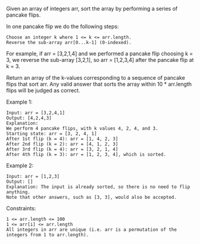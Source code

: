 Given an array of integers arr, sort the array by performing a series of pancake flips.

In one pancake flip we do the following steps:

    Choose an integer k where 1 <= k <= arr.length.
    Reverse the sub-array arr[0...k-1] (0-indexed).

For example, if arr = [3,2,1,4] and we performed a pancake flip choosing k = 3, we reverse the sub-array [3,2,1], so arr = [1,2,3,4] after the pancake flip at k = 3.

Return an array of the k-values corresponding to a sequence of pancake flips that sort arr. Any valid answer that sorts the array within 10 \* arr.length flips will be judged as correct.

Example 1:

    Input: arr = [3,2,4,1]
    Output: [4,2,4,3]
    Explanation:
    We perform 4 pancake flips, with k values 4, 2, 4, and 3.
    Starting state: arr = [3, 2, 4, 1]
    After 1st flip (k = 4): arr = [1, 4, 2, 3]
    After 2nd flip (k = 2): arr = [4, 1, 2, 3]
    After 3rd flip (k = 4): arr = [3, 2, 1, 4]
    After 4th flip (k = 3): arr = [1, 2, 3, 4], which is sorted.

Example 2:

    Input: arr = [1,2,3]
    Output: []
    Explanation: The input is already sorted, so there is no need to flip anything.
    Note that other answers, such as [3, 3], would also be accepted.

Constraints:

    1 <= arr.length <= 100
    1 <= arr[i] <= arr.length
    All integers in arr are unique (i.e. arr is a permutation of the integers from 1 to arr.length).
